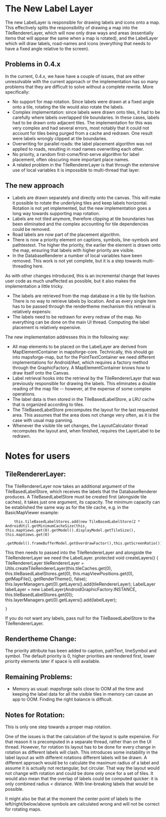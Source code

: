 The New Label Layer
===================

The new LabelLayer is responsible for drawing labels and icons onto a map. This effectively splits the responsibility of drawing a map into the TileRendererLayer, which will now only draw ways and areas (essentially items that will appear the same when a map is rotated), and the LabelLayer which will draw labels, road-names and icons (everything that needs to have a fixed angle relative to the screen).

Problems in 0.4.x
-----------------

In the current, 0.4.x, we have have a couple of issues, that are either unresolvable with the current approach or the implementation has so many problems that they are difficult to solve without a complete rewrite. More specifically:

  * No support for map rotation. Since labels were drawn at a fixed angle onto a tile, rotating the tile would also rotate the labels. 
  * Complex implementation: since labels were drawn onto tiles, it had to be carefully where labels overlapped tile boundaries. In these cases, labels had to be drawn onto adjacent tiles. The implementation for this was very complex and had several errors, most notably that it could not account for tiles being purged from a cache and redrawn. One result were labels wrongly clipped at tile boundaries.
  * Overwriting for parallel roads: the label placement algorithm was not applied to roads, resulting in road names overwriting each other.
  * No priority, a random first-come/first-serve algorithm for label placement, often obscuring more important place names.
  * A related problem in the TileRendererLayer is that through the extensive use of local variables it is impossible to multi-thread that layer. 

The new approach
----------------

  * Labels are drawn separately and directly onto the canvas. This will make it possible to rotate the underlying tiles and keep labels horizontal. Rotation is not yet implemented, but the new implementation goes a long way towards supporting map rotation.
  * Labels are not tiled anymore, therefore clipping at tile boundaries has been eliminated and the complex accounting for tile dependencies could be removed. 
  * Road labels are now part of the placement algorithm.
  * There is now a priority element on captions, symbols, line-symbols and pathtestext. The higher the priority, the earlier the element is drawn onto the map, ensuring that labels with higher priority are visible.
  * In the DatabaseRenderer a number of local variables have been removed. This work is not yet complete, but it is a step towards multi-threading here.

As with other changes introduced, this is an incremental change that leaves user code as much unaffected as possible, but it also makes the implementation a little tricky. 

  * The labels are retrieved from the map database in a tile by tile fashion. There is no way to retrieve labels by location. And as every single item has to be passed through the rendertheme mechanism this retrieval is relatively expensiv.
  * The labels need to be redrawn for every redraw of the map. No everything can be done on the main UI thread. Computing the label placement is relatively expensive.

The new implementation addresses this in the following way:
  * All map elements to be placed on the LabelLayer are derived from MapElementContainer in mapsforge-core. Technically, this should go into mapsforge-map, but for the PointTextContainer we need different implementations for Android/Awt, which requires a factory method through the GraphicFactory. A MapElementContainer knows how to draw itself onto the Canvas. 
  * Label retrieval hooks into the retrieval by the TileRendererLayer that was previously responsible for drawing the labels. This eliminates a double reading of the map file -- however, at the expense of some complex operations.
  * The label data is then stored in the TileBasedLabelStore, a LRU cache that is organized according to tiles. 
  * The TileBasedLabelStore precomputes the layout for the last requested area. This assumes that the area does not change very often, as it is the case with usual map panning. 
  * Whenever the visible tile set changes, the LayoutCalculator thread recomputes the layout and, when finished, requires the LayerLabel to be redrawn.

Notes for users
===============

TileRendererLayer:
------------------

The TileRendererLayer now takes an additional argument of the TileBasedLabelStore, which receives the labels that the DatabaseRenderer produces. 
A TileBasedLabelStore must be created first (alongside tile caches), it takes just one argument, its capacity. The minimum capacity can be established the same way as for the tile cache, e.g. in the BasicMapViewer example:

		this.tileBasedLabelStores.add(new TileBasedLabelStore(2 * AndroidUtil.getMinimumCacheSize(this, this.mapViews.get(0).getModel().displayModel.getTileSize(), this.mapViews.get(0)
				.getModel().frameBufferModel.getOverdrawFactor(),this.getScreenRatio())));

This then needs to passed into the TileRendererLayer and alongside the TileRendererLayer we need the LabelLayer.
	protected void createLayers() {
		TileRendererLayer tileRendererLayer = Utils.createTileRendererLayer(this.tileCaches.get(0), this.tileBasedLabelStores.get(0),
				this.mapViewPositions.get(0), getMapFile(), getRenderTheme(), false);
		this.layerManagers.get(0).getLayers().add(tileRendererLayer);
		LabelLayer labelLayer = new LabelLayer(AndroidGraphicFactory.INSTANCE, this.tileBasedLabelStores.get(0));
		this.layerManagers.get(0).getLayers().add(labelLayer);

	}

If you do not want any labels, pass null for the TileBasedLabelStore to the TileRendererLayer.

Rendertheme Change:
-------------------
The priority attribute has been added to caption, pathText, lineSymbol and symbol. The default priority is 0, higher priorities are rendered first, lower priority elements later if space is still available. 


Remaining Problems:
---------

  * Memory as usual: mapsforge sails close to OOM all the time and keeping the label data for all the visible tiles in memory can cause an app to OOM. Finding the right balance is difficult. 





Notes for Rotation:
-------------------

This is only one step towards a proper map rotation.

One of the issues is that the calculation of the layout is quite expensive. For that reason it is precomputed in a separate thread, rather than on the UI thread. However, for rotation tis layout has to be done for every change in rotation as different labels will clash. This introduces some instability in the label layout as with different rotations different labels will be drawn. 
A different approach would be to calculate the maximum radius of a label and assume it is actually not rectangular, but circular. That way the layout would not change with rotation and could be done only once for a set of tiles. It would also mean that the overlap of labels could be computed quicker: it is only combined radius < distance. With line-breaking labels that would be possible.

It might also be that at the moment the center point of labels to the left/right/below/above symbols are calculated wrong and will not be correct for rotating maps. 




